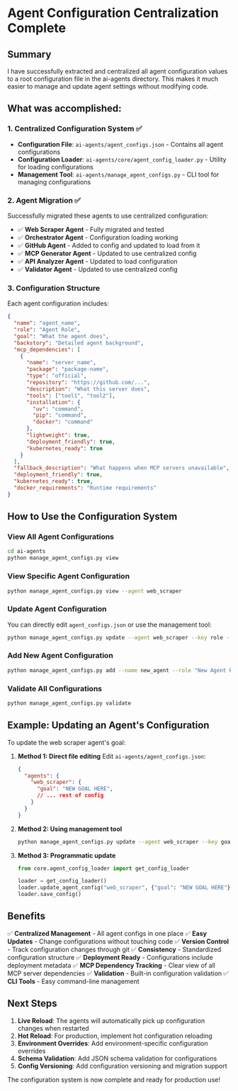 # Agent Configuration Centralization Complete

## Summary

I have successfully extracted and centralized all agent configuration values to a root configuration file in the ai-agents directory. This makes it much easier to manage and update agent settings without modifying code.

## What was accomplished:

### 1. Centralized Configuration System ✅
- **Configuration File**: `ai-agents/agent_configs.json` - Contains all agent configurations
- **Configuration Loader**: `ai-agents/core/agent_config_loader.py` - Utility for loading configurations
- **Management Tool**: `ai-agents/manage_agent_configs.py` - CLI tool for managing configurations

### 2. Agent Migration ✅
Successfully migrated these agents to use centralized configuration:
- ✅ **Web Scraper Agent** - Fully migrated and tested
- ✅ **Orchestrator Agent** - Configuration loading working
- ✅ **GitHub Agent** - Added to config and updated to load from it
- ✅ **MCP Generator Agent** - Updated to use centralized config
- ✅ **API Analyzer Agent** - Updated to load configuration
- ✅ **Validator Agent** - Updated to use centralized config

### 3. Configuration Structure

Each agent configuration includes:
```json
{
  "name": "agent_name",
  "role": "Agent Role",
  "goal": "What the agent does",
  "backstory": "Detailed agent background",
  "mcp_dependencies": [
    {
      "name": "server_name",
      "package": "package-name",
      "type": "official",
      "repository": "https://github.com/...",
      "description": "What this server does",
      "tools": ["tool1", "tool2"],
      "installation": {
        "uv": "command",
        "pip": "command",
        "docker": "command"
      },
      "lightweight": true,
      "deployment_friendly": true,
      "kubernetes_ready": true
    }
  ],
  "fallback_description": "What happens when MCP servers unavailable",
  "deployment_friendly": true,
  "kubernetes_ready": true,
  "docker_requirements": "Runtime requirements"
}
```

## How to Use the Configuration System

### View All Agent Configurations
```bash
cd ai-agents
python manage_agent_configs.py view
```

### View Specific Agent Configuration
```bash
python manage_agent_configs.py view --agent web_scraper
```

### Update Agent Configuration
You can directly edit `agent_configs.json` or use the management tool:

```bash
python manage_agent_configs.py update --agent web_scraper --key role --value "Enhanced Web Scraper"
```

### Add New Agent Configuration
```bash
python manage_agent_configs.py add --name new_agent --role "New Agent Role" --goal "Agent goal"
```

### Validate All Configurations
```bash
python manage_agent_configs.py validate
```

## Example: Updating an Agent's Configuration

To update the web scraper agent's goal:

1. **Method 1: Direct file editing**
   Edit `ai-agents/agent_configs.json`:
   ```json
   {
     "agents": {
       "web_scraper": {
         "goal": "NEW GOAL HERE",
         // ... rest of config
       }
     }
   }
   ```

2. **Method 2: Using management tool**
   ```bash
   python manage_agent_configs.py update --agent web_scraper --key goal --value "NEW GOAL HERE"
   ```

3. **Method 3: Programmatic update**
   ```python
   from core.agent_config_loader import get_config_loader
   
   loader = get_config_loader()
   loader.update_agent_config("web_scraper", {"goal": "NEW GOAL HERE"})
   loader.save_config()
   ```

## Benefits

✅ **Centralized Management** - All agent configs in one place
✅ **Easy Updates** - Change configurations without touching code
✅ **Version Control** - Track configuration changes through git
✅ **Consistency** - Standardized configuration structure
✅ **Deployment Ready** - Configurations include deployment metadata
✅ **MCP Dependency Tracking** - Clear view of all MCP server dependencies
✅ **Validation** - Built-in configuration validation
✅ **CLI Tools** - Easy command-line management

## Next Steps

1. **Live Reload**: The agents will automatically pick up configuration changes when restarted
2. **Hot Reload**: For production, implement hot configuration reloading
3. **Environment Overrides**: Add environment-specific configuration overrides
4. **Schema Validation**: Add JSON schema validation for configurations
5. **Config Versioning**: Add configuration versioning and migration support

The configuration system is now complete and ready for production use!
